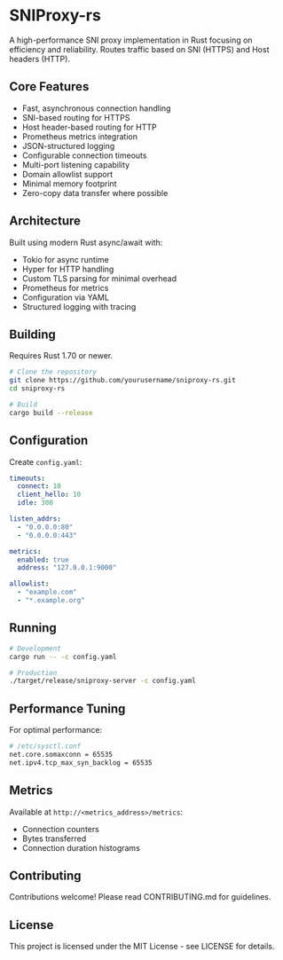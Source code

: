 # SNIProxy-rs

A high-performance SNI proxy implementation in Rust focusing on efficiency and reliability. Routes traffic based on SNI (HTTPS) and Host headers (HTTP).

## Core Features

- Fast, asynchronous connection handling
- SNI-based routing for HTTPS
- Host header-based routing for HTTP
- Prometheus metrics integration
- JSON-structured logging
- Configurable connection timeouts
- Multi-port listening capability
- Domain allowlist support
- Minimal memory footprint
- Zero-copy data transfer where possible

## Architecture

Built using modern Rust async/await with:
- Tokio for async runtime
- Hyper for HTTP handling
- Custom TLS parsing for minimal overhead
- Prometheus for metrics
- Configuration via YAML
- Structured logging with tracing

## Building

Requires Rust 1.70 or newer.

```bash
# Clone the repository
git clone https://github.com/yourusername/sniproxy-rs.git
cd sniproxy-rs

# Build
cargo build --release
```

## Configuration

Create `config.yaml`:

```yaml
timeouts:
  connect: 10
  client_hello: 10
  idle: 300

listen_addrs:
  - "0.0.0.0:80"
  - "0.0.0.0:443"

metrics:
  enabled: true
  address: "127.0.0.1:9000"

allowlist:
  - "example.com"
  - "*.example.org"
```

## Running

```bash
# Development
cargo run -- -c config.yaml

# Production
./target/release/sniproxy-server -c config.yaml
```

## Performance Tuning

For optimal performance:

```bash
# /etc/sysctl.conf
net.core.somaxconn = 65535
net.ipv4.tcp_max_syn_backlog = 65535
```

## Metrics

Available at `http://<metrics_address>/metrics`:
- Connection counters
- Bytes transferred
- Connection duration histograms

## Contributing

Contributions welcome! Please read CONTRIBUTING.md for guidelines.

## License

This project is licensed under the MIT License - see LICENSE for details.
